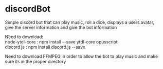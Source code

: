 # discordBot
Simple discord bot that can play music, roll a dice, displays a users avatar, give the server information and give the bot information

Need to download: <br />
	node-ytdl-core : npm install --save ytdl-core opusscript <br />
	discord js : npm install discord.js --save


Need to download FFMPEG in order to allow the bot to play music and make sure its in the proper directory
